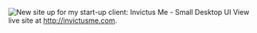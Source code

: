 ![New site up for my start-up client: Invictus Me - Small Desktop UI](http://i1284.photobucket.com/albums/a564/ctb273/ScreenShot2014-10-28at51739PM_zps4e97fbdb.png)
View live site at http://invictusme.com.
